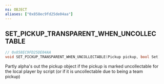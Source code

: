 ```yaml
---
ns: OBJECT
aliases: ["0x858ec9fd25de04aa"]
---
```

## SET_PICKUP_TRANSPARENT_WHEN_UNCOLLECTABLE

```c
// 0x858EC9FD25DE04AA
void SET_PICKUP_TRANSPARENT_WHEN_UNCOLLECTABLE(Pickup pickup, bool Set);
```

Partly alpha's out the pickup object if the pickup is marked uncollectable for the local player by script (or if it is uncollectable due to being a team pickup)

